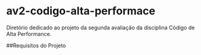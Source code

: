 # av2-codigo-alta-performace
Diretório dedicado ao projeto da segunda avaliação da disciplina Código de Alta Performance.

##Requisitos do Projeto
